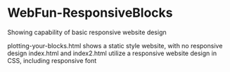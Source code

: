 # WebFun-ResponsiveBlocks
Showing capability of basic responsive website design


plotting-your-blocks.html shows a static style website, with no responsive design
index.html and index2.html utilize a responsive website design in CSS, including responsive font
